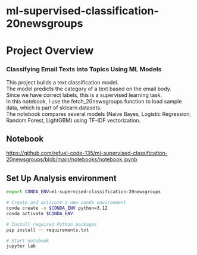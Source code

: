 # ml-supervised-classification-20newsgroups

# Project Overview
### Classifying Email Texts into Topics Using ML Models

This project builds a text classification model.  
The model predicts the category of a text based on the email body.  
Since we have correct labels, this is a supervised learning task.  
In this notebook, I use the fetch_20newsgroups function to load sample data, which is part of sklearn.datasets.  
The notebook compares several models (Naive Bayes, Logistic Regression, Random Forest, LightGBM) using TF-IDF vectorization.


## Notebook
https://github.com/refuel-code-135/ml-supervised-classification-20newsgroups/blob/main/notebooks/notebook.ipynb

## Set Up Analysis environment
```bash
export CONDA_ENV=ml-supervised-classification-20newsgroups

# Create and activate a new conda environment
conda create -n $CONDA_ENV python=3.12
conda activate $CONDA_ENV

# Install required Python packages
pip install -r requirements.txt

# Start notebook
jupyter lab
```
